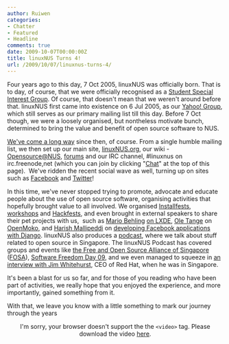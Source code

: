 ```yaml
---
author: Ruiwen
categories:
- Chatter
- Featured
- Headline
comments: true
date: 2009-10-07T00:00:00Z
title: linuxNUS Turns 4!
url: /2009/10/07/linuxnus-turns-4/
---
```


Four years ago to this day, 7 Oct 2005, linuxNUS was officially born. That is to day, of course, that we were officially recognised as a <a href="http://www.nus.edu.sg/osa/activities/svcs/interestgrps.html">Student Special Interest Group</a>. Of course, that doesn't mean that we weren't around before that. linuxNUS first came into existence on 6 Jul 2005, as our <a href="http://tech.groups.yahoo.com/group/linuxnus/">Yahoo! Group</a>, which still serves as our primary mailing list till this day. Before 7 Oct though, we were a loosely organised, but nontheless motivate bunch, determined to bring the value and benefit of open source software to NUS.

<a href="http://linuxnus.org/about-us/milestones/">We've come a long way</a> since then, of course. From a single humble mailing list, we then set up our main site, <a href="http://linuxnus.org">linuxNUS.org</a>, our wiki - <a href="http://opensource.nus.edu.sg">Opensource@NUS</a>, <a href="http://opensource.nus.edu.sg/forums">forums</a> and our IRC channel, #linuxnus on irc.freenode,net (which you can join by clicking "<a href="http://linuxnus.org/chat">Chat</a>" at the top of this page).  We've ridden the recent social wave as well, turning up on sites such as <a href="http://linuxnus.org/facebook">Facebook</a> and <a href="http://twitter.com/linuxNUS">Twitter</a>!

In this time, we've never stopped trying to promote, advocate and educate people about the use of open source software, organising activities that hopefully brought value to all involved. We organised <a href="http://linuxnus.org/tag/install-fest/">Installfests</a>, <a href="http://linuxnus.org/tag/workshop/">workshops</a> and <a href="http://linuxnus.org/tag/hackfest/">Hackfests</a>, and even brought in external speakers to share their pet projects with us,  such as <a href="http://www.perspektive89.com/blog/mario_behling">Mario Behling</a> <a href="http://linuxnus.org/2009/03/11/live-blogging-at-lxde-talk-mar-09/">on LXDE</a>,  <a href="http://ole.tange.dk/">Ole Tange</a> on <a href="http://linuxnus.org/2009/04/10/ole-tange-on-openmoko/">OpenMoko</a>, and <a href="http://poundbang.in">Harish Mallipeddi</a> on <a href="http://linuxnus.org/2008/01/31/developing-facebook-apps-with-django/">developing Facebook applications with Django</a>. linuxNUS also produces a <a href="http://linuxnus.org/tag/podcast/">podcast</a>, where we talk about stuff related to open source in Singapore. The linuxNUS Podcast has covered groups and events like <a href="http://linuxnus.org/2009/05/20/podcast-episode-1-birth-of-the-alliance/">the Free and Open Source Alliance of Singapore</a> (<a href="http://fosa.sg">FOSA</a>), <a href="http://linuxnus.org/2009/09/15/podcast-episode-3-software-freedom-day-09/">Software Freedom Day 09</a>, and we even managed to squeeze in <a href="http://linuxnus.org/2009/08/05/podcast-episode-2-open-up-to-jim/">an interview with Jim Whitehurst</a>, CEO of Red Hat, when he was in Singapore.

It's been a blast for us so far, and for those of you reading who have been part of activities, we really hope that you enjoyed the experience, and more importantly, gained something from it.

With that, we leave you know with a little something to mark our journey through the years

<div align="center"
<video src="http://opensource.nus.edu.sg/media/linuxNUS.ogg" controls="true" autoplay="false" width="500px">
I'm sorry, your browser doesn't support the the <code>&lt;video&gt;</code> tag. Please download the video <a href="http://opensource.nus.edu.sg/media/linuxNUS.ogg">here</a>.</video>
</div>

